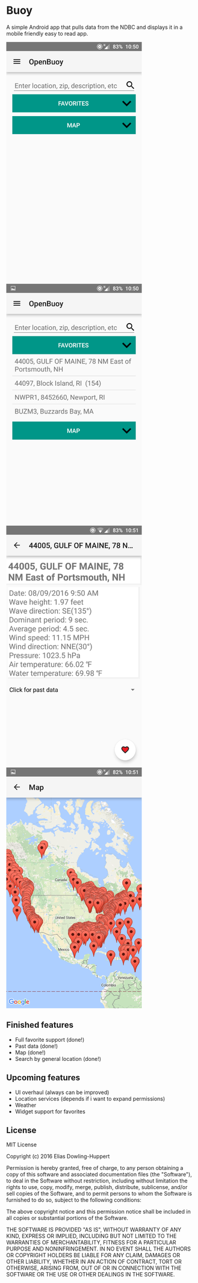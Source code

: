 # Buoy
A simple Android app that pulls data from the NDBC and displays it in a mobile friendly easy to read app.


<img src="/8-9screenshots/Screenshot_20160809-105016.png" width="360" height="640"/>
<img src="/8-9screenshots/Screenshot_20160809-105023.png" width="360" height="640"/>
<img src="/8-9screenshots/Screenshot_20160809-105110.png" width="360" height="640"/>
<img src="/8-9screenshots/Screenshot_20160809-105133.png" width="360" height="640"/>




## Finished features
* Full favorite support (done!)
* Past data (done!)
* Map (done!)
* Search by general location (done!)

## Upcoming features
* UI overhaul (always can be improved)
* Location services (depends if i want to expand permissions)
* Weather
* Widget support for favorites

## License
MIT License

Copyright (c) 2016 Elias Dowling-Huppert

Permission is hereby granted, free of charge, to any person obtaining a copy
of this software and associated documentation files (the "Software"), to deal
in the Software without restriction, including without limitation the rights
to use, copy, modify, merge, publish, distribute, sublicense, and/or sell
copies of the Software, and to permit persons to whom the Software is
furnished to do so, subject to the following conditions:

The above copyright notice and this permission notice shall be included in all
copies or substantial portions of the Software.

THE SOFTWARE IS PROVIDED "AS IS", WITHOUT WARRANTY OF ANY KIND, EXPRESS OR
IMPLIED, INCLUDING BUT NOT LIMITED TO THE WARRANTIES OF MERCHANTABILITY,
FITNESS FOR A PARTICULAR PURPOSE AND NONINFRINGEMENT. IN NO EVENT SHALL THE
AUTHORS OR COPYRIGHT HOLDERS BE LIABLE FOR ANY CLAIM, DAMAGES OR OTHER
LIABILITY, WHETHER IN AN ACTION OF CONTRACT, TORT OR OTHERWISE, ARISING FROM,
OUT OF OR IN CONNECTION WITH THE SOFTWARE OR THE USE OR OTHER DEALINGS IN THE
SOFTWARE.
